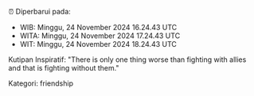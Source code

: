 ⏰ Diperbarui pada:
- WIB: Minggu, 24 November 2024 16.24.43 UTC
- WITA: Minggu, 24 November 2024 17.24.43 UTC
- WIT: Minggu, 24 November 2024 18.24.43 UTC

Kutipan Inspiratif:
"There is only one thing worse than fighting with allies and that is fighting without them."


Kategori: friendship

